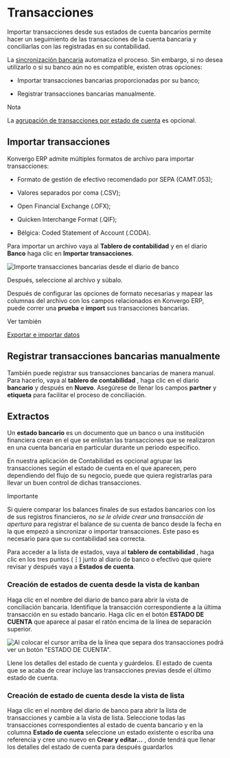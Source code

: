 # Transacciones

Importar transacciones desde sus estados de cuenta bancarios permite hacer un
seguimiento de las transacciones de la cuenta bancaria y conciliarlas con las
registradas en su contabilidad.

La [sincronización bancaria](bank_synchronization) automatiza el proceso.
Sin embargo, si no desea utilizarlo o si su banco aún no es compatible,
existen otras opciones:

  * Importar transacciones bancarias proporcionadas por su banco;

  * Registrar transacciones bancarias manualmente.

<div class="alert alert-primary">
<p class="alert-title">
Nota</p><p>La <a href="#transactions-statements"><span class="std std-ref">agrupación de transacciones por estado de cuenta</span></a> es opcional.</p>
</div>

## Importar transacciones

Konvergo ERP admite múltiples formatos de archivo para importar transacciones:

  * Formato de gestión de efectivo recomendado por SEPA (CAMT.053);

  * Valores separados por coma (.CSV);

  * Open Financial Exchange (.OFX);

  * Quicken Interchange Format (.QIF);

  * Bélgica: Coded Statement of Account (.CODA).

Para importar un archivo vaya al **Tablero de contabilidad** y en el diario
**Banco** haga clic en **Importar transacciones**.

![Importe transacciones bancarias desde el diario de
banco](../../../../_images/import-transactions.png)

Después, seleccione al archivo y súbalo.

Después de configurar las opciones de formato necesarias y mapear las columnas
del archivo con los campos relacionados en Konvergo ERP, puede correr una **prueba** e
**import** sus transacciones bancarias.

<div class="alert alert-secondary">
<p class="alert-title">
Ver también</p><p><a href="../../../essentials/export_import_data">Exportar e importar datos</a></p>
</div>

## Registrar transacciones bancarias manualmente

También puede registrar sus transacciones bancarias de manera manual. Para
hacerlo, vaya al **tablero de contabilidad** , haga clic en el diario
**bancario** y después en **Nuevo**. Asegúrese de llenar los campos
**partner** y **etiqueta** para facilitar el proceso de conciliación.

## Extractos

Un **estado bancario** es un documento que un banco o una institución
financiera crean en el que se enlistan las transacciones que se realizaron en
una cuenta bancaria en particular durante un periodo específico.

En nuestra aplicación de Contabilidad es opcional agrupar las transacciones
según el estado de cuenta en el que aparecen, pero dependiendo del flujo de su
negocio, puede que quiera registrarlas para llevar un buen control de dichas
transacciones.

<div class="alert alert-warning">
<p class="alert-title">
Importante</p><p>Si quiere comparar los balances finales de sus estados bancarios con los de sus registros financieros, <em>no se le olvide crear una transacción de apertura</em> para registrar el balance de su cuenta de banco desde la fecha en la que empezó a sincronizar o importar transacciones. Este paso es necesario para que su contabilidad sea correcta.</p>
</div>

Para acceder a la lista de estados, vaya al **tablero de contabilidad** , haga
clic en los tres puntos (**⋮**) junto al diario de banco o efectivo que quiere
revisar y después vaya a **Estados de cuenta**.

### Creación de estados de cuenta desde la vista de kanban

Haga clic en el nombre del diario de banco para abrir la vista de conciliación
bancaria. Identifique la transacción correspondiente a la última transacción
en su estado bancario. Haga clic en el botón **ESTADO DE CUENTA** que aparece
al pasar el ratón encima de la línea de separación superior.

![Al colocar el cursor arriba de la línea que separa dos transacciones podrá
ver un botón "ESTADO DE CUENTA".](../../../../_images/statements-kanban.png)

Llene los detalles del estado de cuenta y guárdelos. El estado de cuenta que
se acaba de crear incluye las transacciones previas desde el último estado de
cuenta.

### Creación de estado de cuenta desde la vista de lista

Haga clic en el nombre del diario de banco para abrir la lista de
transacciones y cambie a la vista de lista. Seleccione todas las transacciones
correspondientes al estado de cuenta bancario y en la columna **Estado de
cuenta** seleccione un estado existente o escriba una referencia y cree uno
nuevo en **Crear y editar…** , donde tendrá que llenar los detalles del estado
de cuenta para después guardarlos

